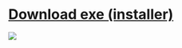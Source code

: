 # [Download exe (installer)](https://github.com/AlphaS-code/css/releases/download/1.2/cssforgm1.2.exe)
![](https://i.imgur.com/nAP3We3.png)

